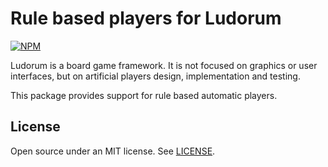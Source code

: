﻿Rule based players for Ludorum
==============================

[![NPM](https://nodei.co/npm/@ludorum/players-rulebased.png?mini=true)](https://www.npmjs.com/package/@ludorum/players-rulebased)

Ludorum is a board game framework. It is not focused on graphics or user interfaces, but on artificial players design, implementation and testing.

This package provides support for rule based automatic players.

## License

Open source under an MIT license. See [LICENSE](LICENSE.md).